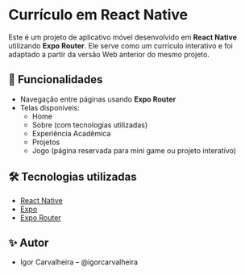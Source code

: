 # Currículo em React Native

Este é um projeto de aplicativo móvel desenvolvido em **React Native** utilizando **Expo Router**. Ele serve como um currículo interativo e foi adaptado a partir da versão Web anterior do mesmo projeto.

## 📱 Funcionalidades

- Navegação entre páginas usando **Expo Router**
- Telas disponíveis:
  - Home
  - Sobre (com tecnologias utilizadas)
  - Experiência Acadêmica
  - Projetos
  - Jogo (página reservada para mini game ou projeto interativo)

## 🛠 Tecnologias utilizadas

- [React Native](https://reactnative.dev/)
- [Expo](https://expo.dev/)
- [Expo Router](https://expo.dev/router)

## ✨ Autor
- Igor Carvalheira – @igorcarvalheira
